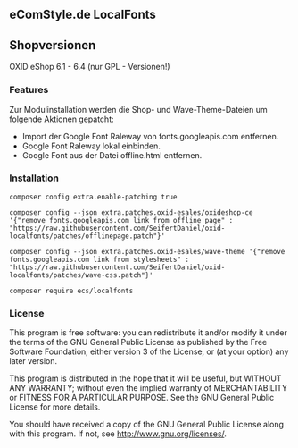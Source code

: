 ## eComStyle.de LocalFonts

## Shopversionen

OXID eShop 6.1 - 6.4 (nur GPL - Versionen!)

### Features

Zur Modulinstallation werden die Shop- und Wave-Theme-Dateien um folgende Aktionen gepatcht:

-   Import der Google Font Raleway von fonts.googleapis.com entfernen.
-   Google Font Raleway lokal einbinden.
-   Google Font aus der Datei offline.html entfernen.

### Installation

```
composer config extra.enable-patching true

composer config --json extra.patches.oxid-esales/oxideshop-ce '{"remove fonts.googleapis.com link from offline page" : "https://raw.githubusercontent.com/SeifertDaniel/oxid-localfonts/patches/offlinepage.patch"}'

composer config --json extra.patches.oxid-esales/wave-theme '{"remove fonts.googleapis.com link from stylesheets" : "https://raw.githubusercontent.com/SeifertDaniel/oxid-localfonts/patches/wave-css.patch"}'

composer require ecs/localfonts
```

### License

This program is free software: you can redistribute it and/or modify
it under the terms of the GNU General Public License as published by
the Free Software Foundation, either version 3 of the License, or
(at your option) any later version.

This program is distributed in the hope that it will be useful,
but WITHOUT ANY WARRANTY; without even the implied warranty of
MERCHANTABILITY or FITNESS FOR A PARTICULAR PURPOSE. See the
GNU General Public License for more details.

You should have received a copy of the GNU General Public License
along with this program. If not, see <http://www.gnu.org/licenses/>.
